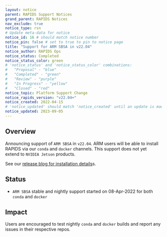 ```yaml
---
layout: notice
parent: RAPIDS Support Notices
grand_parent: RAPIDS Notices
nav_exclude: true
notice_type: rsn
# Update meta-data for notice
notice_id: 16 # should match notice number
notice_pin: false # set to true to pin to notice page
title: "Support for ARM SBSA in v22.04"
notice_author: RAPIDS Ops
notice_status: Completed
notice_status_color: green
# 'notice_status' and 'notice_status_color' combinations:
#   "Proposal" - "blue"
#   "Completed" - "green"
#   "Review" - "purple"
#   "In Progress" - "yellow"
#   "Closed" - "red"
notice_topic: Platform Support Change
notice_rapids_version: "v22.04+"
notice_created: 2022-04-15
# 'notice_updated' should match 'notice_created' until an update is made
notice_updated: 2023-09-05
---
```


## Overview

Announcing support of `ARM SBSA` in `v22.04`.  ARM users will be able to install RAPIDS via
our `conda` and `docker` channels.  This support does not yet extend to `NVIDIA Jetson` products.

See our [release blog for installation details](https://medium.com/rapids-ai/rapids-release-22-04-fe4f1913f29b)s.

## Status

- `ARM SBSA` stable and nightly support started on 08-Apr-2022 for both `conda` and
`docker`

## Impact

Users are encouraged to test nightly `conda` and `docker` builds and report any
issues in their respective repos.
